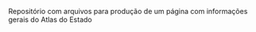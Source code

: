 Repositório com arquivos para produção de um página com informações gerais do Atlas do Estado






